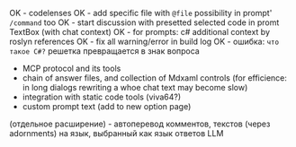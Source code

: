 OK - codelenses
OK - add specific file with `@file` possibility in prompt' `/command` too
OK - start discussion with presetted selected code in promt TextBox (with chat context)
OK - for prompts: c# additional context by roslyn references
OK - fix all warning/error in build log
OK - ошибка: `что такое C#?` решетка превращается в знак вопроса
- MCP protocol and its tools
- chain of answer files, and collection of Mdxaml controls (for efficience: in long dialogs rewriting a whoe chat text may become slow)
- integration with static code tools (viva64?)
- custom prompt text (add to new option page)


(отдельное расширение) - автоперевод комментов, текстов (через adornments) на язык, выбранный как язык ответов LLM
